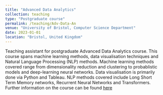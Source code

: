 ```yaml
---
title: "Advanced Data Analytics"
collection: teaching
type: "Postgraduate course"
permalink: /teaching/Adv-Data-An
venue: "University of Bristol, Computer Science Department"
date: 2023-01-01
location: "Bristol, United Kingdom"
---
```

Teaching assistant for postgraduate Advanced Data Analytics course. This course spans machine learning methods, data visualisation techniques and Natural Language Processing (NLP) methods. Machine learning methods covered range from dimensionality reduction and clustering to probablistic models and deep-learning neural networks. Data visualisation is primarily done via Python and Tableau. NLP methods covered include Long Short Term Memory networks, Recurrent Neural Networks and Transformers. Further information on the course can be found [here](https://www.bris.ac.uk/unit-programme-catalogue/UnitDetails.jsa?ayrCode=22%2F23&unitCode=COMSM0088)
